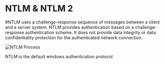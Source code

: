 # NTLM & NTLM 2
#NTLM uses a challenge-response sequence of messages between a client and a server system. NTLM provides authentication based on a challenge-response authentication scheme. It does not provide data integrity or data confidentiality protection for the authenticated network connection.

![NTLM Process](https://i.imgur.com/z7VT6PM.png)

NTLM is the default windows authentication protocol. 